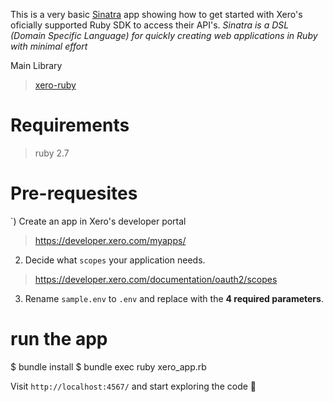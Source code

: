 This is a very basic [Sinatra](https://github.com/sinatra/sinatra) app showing how to get started with Xero's oficially supported Ruby SDK to access their API's.
*Sinatra is a DSL (Domain Specific Language) for quickly creating web applications in Ruby with minimal effort*

Main Library
> [xero-ruby](https://github.com/XeroAPI/xero-ruby)

# Requirements
> ruby 2.7

# Pre-requesites
`) Create an app in Xero's developer portal
> https://developer.xero.com/myapps/

2) Decide what `scopes` your application needs.
> https://developer.xero.com/documentation/oauth2/scopes

3) Rename `sample.env` to `.env` and replace with the **4 required parameters**.

# run the app
$ bundle install
$ bundle exec ruby xero_app.rb

Visit `http://localhost:4567/` and start exploring the code 🥳
